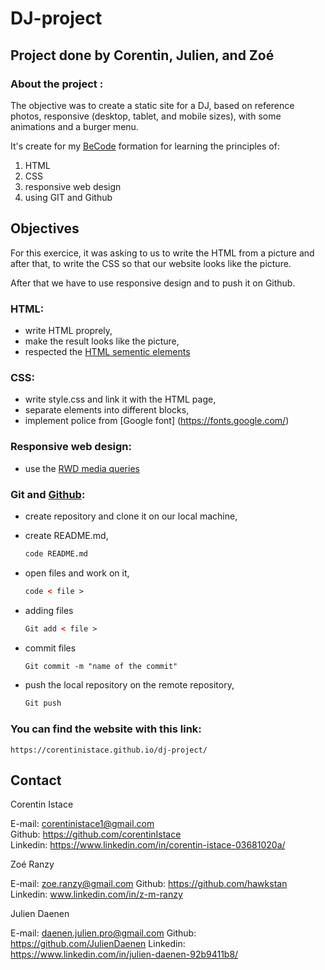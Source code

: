 # DJ-project

## Project done by Corentin, Julien, and Zoé

### About the project :

The objective was to create a static site for a DJ, based on reference photos, responsive (desktop, tablet, and mobile sizes), with some animations and a burger menu.

It's create for my [BeCode](https://becode.org/fr/) formation for learning the principles of:

1. HTML
2. CSS
3. responsive web design 
4. using GIT and Github


## Objectives

For this exercice, it was asking to us to write the HTML from a picture and after that, to write the CSS so that our website looks like the picture.

After that we have to use responsive design and to push it on Github.


### HTML:

- write HTML proprely, 
- make the result looks like the picture,
- respected the [HTML sementic elements](https://www.w3schools.com/html/html5_semantic_elements.asp)


### CSS:

- write style.css and link it with the HTML page,
- separate elements into different blocks,
- implement police from [Google font] (https://fonts.google.com/)


### Responsive web design:

- use the [RWD media queries](https://www.w3schools.com/css/css_rwd_mediaqueries.asp)


### Git and [Github](https://education.github.com/git-cheat-sheet-education.pdf):

- create repository and clone it on our local machine,
- create README.md,

    ```HTML
    code README.md
    ```

- open files and work on it,

    ```HTML
    code < file >
    ```
    
- adding files

    ```HTML
    Git add < file >
    ```

- commit files

    ```HTML
    Git commit -m "name of the commit"
    ```

- push the local repository on the remote repository,

    ```HTML
    Git push
    ```


### You can find the website with this link: ##

    https://corentinistace.github.io/dj-project/


## Contact

Corentin Istace 

E-mail: corentinistace1@gmail.com  
Github: https://github.com/corentinIstace  
Linkedin: https://www.linkedin.com/in/corentin-istace-03681020a/  

Zoé Ranzy

E-mail: zoe.ranzy@gmail.com
Github: https://github.com/hawkstan
Linkedin: www.linkedin.com/in/z-m-ranzy

Julien Daenen

E-mail: daenen.julien.pro@gmail.com
Github: https://github.com/JulienDaenen
Linkedin: https://www.linkedin.com/in/julien-daenen-92b9411b8/

